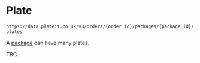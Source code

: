 # Plate

`https://data.plateit.co.uk/v3/orders/{order_id}/packages/{package_id}/plates`

A [package](/objects/order-package.md) can have many plates.

TBC.